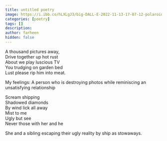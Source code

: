 ```yaml
---
title: untitled poetry
image: https://i.ibb.co/hLXLgJ3/big-DALL-E-2022-11-13-17-07-12-polaroids-being-lit-on-fire-watercolour-illustration.png
categories: [poetry]
tags: []
description: 
author: farheen
hidden: false
---
```


A thousand pictures away, <br />
Drive together up hot rust <br />
About we play luscious TV <br />
You trudging on garden bed <br />
Lust please rip him into meat. <br />

My feelings: A person who is destroying photos while reminiscing an unsatisfying relationship

Scream shipping <br />
Shadowed diamonds <br />
By wind lick all away <br />
Mist to me <br />
Ugly but see <br />
Never those with her and he <br />

She and a sibling escaping their ugly reality by ship as stowaways.
